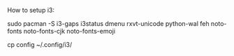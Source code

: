 How to setup i3:

sudo pacman -S i3-gaps i3status dmenu rxvt-unicode python-wal feh noto-fonts noto-fonts-cjk noto-fonts-emoji

cp config ~/.config/i3/ 
